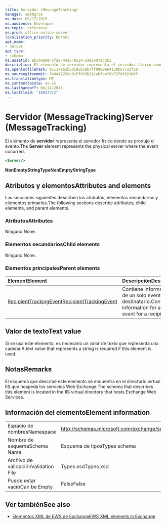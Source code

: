 ```yaml
---
title: Servidor (MessageTracking)
manager: sethgros
ms.date: 09/17/2015
ms.audience: Developer
ms.topic: reference
ms.prod: office-online-server
localization_priority: Normal
api_name:
- Server
api_type:
- schema
ms.assetid: eb5408bd-6fa5-4415-9224-24d5e07ec5b3
description: El elemento de servidor representa el servidor físico donde se produjo el evento.
ms.openlocfilehash: 95117eb2b5d195bc8b7ff90098e4138b67722f28
ms.sourcegitcommit: 34041125dc8c5f993b21cebfc4f8b72f0fd2cb6f
ms.translationtype: MT
ms.contentlocale: es-ES
ms.lasthandoff: 06/11/2018
ms.locfileid: "19837372"
---
```

# <a name="server-messagetracking"></a><span data-ttu-id="04dbb-103">Servidor (MessageTracking)</span><span class="sxs-lookup"><span data-stu-id="04dbb-103">Server (MessageTracking)</span></span>

<span data-ttu-id="04dbb-104">El elemento de **servidor** representa el servidor físico donde se produjo el evento.</span><span class="sxs-lookup"><span data-stu-id="04dbb-104">The **Server** element represents the physical server where the event occurred.</span></span> 
  
```XML
<Server/>
```

 <span data-ttu-id="04dbb-105">**NonEmptyStringType**</span><span class="sxs-lookup"><span data-stu-id="04dbb-105">**NonEmptyStringType**</span></span>
## <a name="attributes-and-elements"></a><span data-ttu-id="04dbb-106">Atributos y elementos</span><span class="sxs-lookup"><span data-stu-id="04dbb-106">Attributes and elements</span></span>

<span data-ttu-id="04dbb-107">Las secciones siguientes describen los atributos, elementos secundarios y elementos primarios.</span><span class="sxs-lookup"><span data-stu-id="04dbb-107">The following sections describe attributes, child elements, and parent elements.</span></span>
  
### <a name="attributes"></a><span data-ttu-id="04dbb-108">Atributos</span><span class="sxs-lookup"><span data-stu-id="04dbb-108">Attributes</span></span>

<span data-ttu-id="04dbb-109">Ninguno.</span><span class="sxs-lookup"><span data-stu-id="04dbb-109">None.</span></span>
  
### <a name="child-elements"></a><span data-ttu-id="04dbb-110">Elementos secundarios</span><span class="sxs-lookup"><span data-stu-id="04dbb-110">Child elements</span></span>

<span data-ttu-id="04dbb-111">Ninguno.</span><span class="sxs-lookup"><span data-stu-id="04dbb-111">None.</span></span>
  
### <a name="parent-elements"></a><span data-ttu-id="04dbb-112">Elementos principales</span><span class="sxs-lookup"><span data-stu-id="04dbb-112">Parent elements</span></span>

|<span data-ttu-id="04dbb-113">**Element**</span><span class="sxs-lookup"><span data-stu-id="04dbb-113">**Element**</span></span>|<span data-ttu-id="04dbb-114">**Descripción**</span><span class="sxs-lookup"><span data-stu-id="04dbb-114">**Description**</span></span>|
|:-----|:-----|
|[<span data-ttu-id="04dbb-115">RecipientTrackingEvent</span><span class="sxs-lookup"><span data-stu-id="04dbb-115">RecipientTrackingEvent</span></span>](recipienttrackingevent.md) <br/> |<span data-ttu-id="04dbb-116">Contiene información de un solo evento de un destinatario.</span><span class="sxs-lookup"><span data-stu-id="04dbb-116">Contains information for a single event for a recipient.</span></span>  <br/> |
   
## <a name="text-value"></a><span data-ttu-id="04dbb-117">Valor de texto</span><span class="sxs-lookup"><span data-stu-id="04dbb-117">Text value</span></span>

<span data-ttu-id="04dbb-118">Si se usa este elemento, es necesario un valor de texto que representa una cadena.</span><span class="sxs-lookup"><span data-stu-id="04dbb-118">A text value that represents a string is required if this element is used.</span></span>
  
## <a name="remarks"></a><span data-ttu-id="04dbb-119">Notas</span><span class="sxs-lookup"><span data-stu-id="04dbb-119">Remarks</span></span>

<span data-ttu-id="04dbb-120">El esquema que describe este elemento se encuentra en el directorio virtual IIS que hospeda los servicios Web Exchange.</span><span class="sxs-lookup"><span data-stu-id="04dbb-120">The schema that describes this element is located in the IIS virtual directory that hosts Exchange Web Services.</span></span>
  
## <a name="element-information"></a><span data-ttu-id="04dbb-121">Información del elemento</span><span class="sxs-lookup"><span data-stu-id="04dbb-121">Element information</span></span>

|||
|:-----|:-----|
|<span data-ttu-id="04dbb-122">Espacio de nombres</span><span class="sxs-lookup"><span data-stu-id="04dbb-122">Namespace</span></span>  <br/> |http://schemas.microsoft.com/exchange/services/2006/types  <br/> |
|<span data-ttu-id="04dbb-123">Nombre de esquema</span><span class="sxs-lookup"><span data-stu-id="04dbb-123">Schema Name</span></span>  <br/> |<span data-ttu-id="04dbb-124">Esquema de tipos</span><span class="sxs-lookup"><span data-stu-id="04dbb-124">Types schema</span></span>  <br/> |
|<span data-ttu-id="04dbb-125">Archivo de validación</span><span class="sxs-lookup"><span data-stu-id="04dbb-125">Validation File</span></span>  <br/> |<span data-ttu-id="04dbb-126">Types.xsd</span><span class="sxs-lookup"><span data-stu-id="04dbb-126">Types.xsd</span></span>  <br/> |
|<span data-ttu-id="04dbb-127">Puede estar vacío</span><span class="sxs-lookup"><span data-stu-id="04dbb-127">Can be Empty</span></span>  <br/> |<span data-ttu-id="04dbb-128">False</span><span class="sxs-lookup"><span data-stu-id="04dbb-128">False</span></span>  <br/> |
   
## <a name="see-also"></a><span data-ttu-id="04dbb-129">Ver también</span><span class="sxs-lookup"><span data-stu-id="04dbb-129">See also</span></span>



- [<span data-ttu-id="04dbb-130">Elementos XML de EWS de Exchange</span><span class="sxs-lookup"><span data-stu-id="04dbb-130">EWS XML elements in Exchange</span></span>](ews-xml-elements-in-exchange.md)

